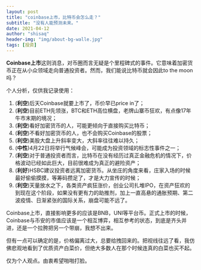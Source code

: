 ```yaml
---
layout: post
title: "coinbase上市，比特币会怎么走？"
subtitle: "没有人能预测未来。"
date: 2021-04-12
author: "shisaq"
header-img: "img/about-bg-walle.jpg"
tags: [投资]
---
```


**Coinbase上市**这则消息，对币圈而言无疑是个里程碑式的事件。它意味着加密货币正在从小众领域走向普通投资者。然而，我们能说比特币就会因此to the moon吗？

个人分析，仅供我记录使用：

1. (**利空**)后天Coinbase就要上市了，币价早已price in了；
2. (**利空**)目前ETH先领涨，BTC和ETH高位横盘，老牌山寨币狂欢，有点像17年牛市末期的境况；
3. (**利空**)看好加密货币的人，可能更倾向于直接购买比特币；
4. (**利空**)不看好加密货币的人，也不会购买Coinbase的股票；
5. (**利空**)美股大盘上升斜率变大，大斜率往往难以持久；
6. (**中性**)4月22日将举行气候峰会，可能成为投资领域的标志性事件之一；
7. (**利空**)对于普通投资者而言，比特币在没有经历过真正金融危机的情况下，价格波动已经如此巨大，目前很难成为真正的避险资产；
8. (**利好**)HSBC建议投资者远离加密货币。从坐庄的角度来看，庄家入场的时候最好偷偷摸摸，等筹码攒足了，才是大力宣传的时候；
9. (**利空**)天量放水之下，各类资产疯狂涨价，创业公司扎堆IPO，在资产狂欢的到现在这个阶段，如果没有更有力的助推剂，加上一直高悬的通胀预期、第二波疫情、日渐紧张的国际关系，崩盘可能不远了。

Coinbase上市，直接影响更多的应该是BNB，UNI等平台币。正式上市的时候，Coinbase与币安的市值应该是一个相互博弈，相互参考的状态，到底是齐头并进，还是一个拉胯把另一个带崩，我想不出来。

但有一点可以确定的是，价格偏离过大，总要给拽回来的。把视线往远了看，我仿佛悲观地看到了优质资产白菜价，但绝大多数人在那个时候连真的白菜也买不起。

仅为个人观点。由衷希望啪啪打脸。